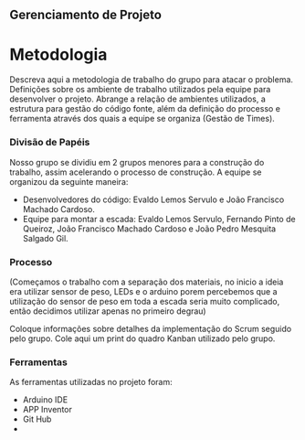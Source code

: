 ## Gerenciamento de Projeto


# Metodologia

Descreva aqui a metodologia de trabalho do grupo para atacar o problema. Definições sobre os ambiente de trabalho utilizados pela  equipe para desenvolver o projeto. Abrange a relação de ambientes utilizados, a estrutura para gestão do código fonte, além da definição do processo e ferramenta através dos quais a equipe se organiza (Gestão de Times).

### Divisão de Papéis

Nosso grupo se dividiu em 2 grupos menores para a construção do trabalho, assim acelerando o processo de construção. A equipe se organizou da seguinte maneira:
- Desenvolvedores do código: Evaldo Lemos Servulo e João Francisco Machado Cardoso.
- Equipe para montar a escada: Evaldo Lemos Servulo, Fernando Pinto de Queiroz, João Francisco Machado Cardoso e João Pedro Mesquita Salgado Gil.

### Processo

(Começamos o trabalho com a separação dos materiais, no inicio a ideia era utilizar sensor de peso, LEDs e o arduino porem percebemos que a utilização do sensor de peso em toda a escada seria muito complicado, então decidimos utilizar apenas no primeiro degrau)
 

Coloque  informações sobre detalhes da implementação do Scrum seguido pelo grupo. Cole aqui um print do quadro Kanban utilizado pelo grupo.
 

### Ferramentas

As ferramentas utilizadas no projeto foram:

- Arduino IDE
- APP Inventor
- Git Hub
- 
